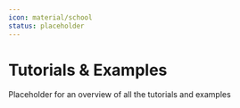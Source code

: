 ```yaml
---
icon: material/school
status: placeholder
---
```



# Tutorials & Examples

Placeholder for an overview of all the tutorials and examples